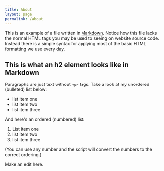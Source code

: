 ```yaml
---
title: About
layout: page
permalink: /about
---
```

This is an example of a file written in [Markdown](https://daringfireball.net/projects/markdown/). Notice how
this file lacks the normal HTML tags you may be used to seeing on website source code. Instead there is a simple syntax for applying most of the basic HTML formatting we use every day.

## This is what an h2 element looks like in Markdown

Paragraphs are just text without `<p>` tags. Take a look at my unordered (bulleted) list below:

- list item one
- list item two
- list item three

And here's an ordered (numbered) list:

1. List item one
1. list item two
1. list item three

(You can use any number and the script will convert the numbers to the correct ordering.)

Make an edit here.

